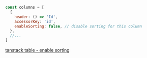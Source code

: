 ```jsx
const columns = [
  {
    header: () => 'Id',
    accessorKey: 'id',
    enableSorting: false, // disable sorting for this column
  },
  //...
]
```

[tanstack table - enable sorting](https://tanstack.com/table/v8/docs/api/features/sorting#enablesorting)
